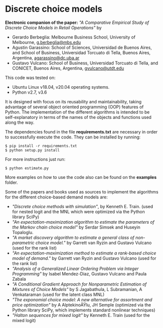 # Discrete choice models

**Electronic companion of the paper:** *"A Comparative Empirical Study of Discrete Choice Models in Retail Operations"* by

- Gerardo Berbeglia: Melbourne Business School, University of Melbourne, g.berbeglia@mbs.edu
- Agusti­n Garassino: School of Sciences, Universidad de Buenos Aires, and School of Business, Universidad Torcuato di Tella, Buenos Aires, Argentina, agarassino@dc.uba.ar
- Gustavo Vulcano: School of Business, Universidad Torcuato di Tella, and CONICET, Buenos Aires, Argentina, gvulcano@utdt.edu

This code was tested on:

- Ubuntu Linux v18.04, v20.04 operating systems.
- Python v2.7, v3.6
   
It is designed with focus on its reusability and maintainability, taking advantage of several object oriented programming (OOP) features of Python. 
The implementation of the different algorithms is intended to be self-explanatory in terms of the names of the objects and functions used along the way.

The dependencies found in the file **requirements.txt** are necessary in order to successfully execute the code. They can be installed by running:

```
$ pip install -r requirements.txt
$ python setup.py install
```

For more instructions just run:

```
$ python estimate.py
```

More examples on how to use the code also can be found on the **examples** folder.

Some of the papers and books used as sources to implement the algorithms for the different choice-based demand models are:

- *"Discrete choice methods with simulation"*, by Kenneth E. Train. (used for nested logit and the MNL which were  optimized via the Python library SciPy)
- *"An expectation-maximization algorithm to estimate the parameters of the Markov chain choice model"* by Serdar Simsek and Huseyin Topaloglu.
- *"A market discovery algorithm to estimate a general class of non-parametric choice model."* by Garrett van Ryzin and Gustavo Vulcano (used for the rank list)
- *"An expectation-maximization method to estimate a rank-based choice model of demand."* by Garrett van Ryzin and Gustavo Vulcano (used for the rank list)
- *"Analysis of a Generalized Linear Ordering Problem via Integer Programming"* by Isabel Mendez-Diaz, Gustavo Vulcano and Paula Zabala
- *"A Conditional Gradient Approach for Nonparametric Estimation of Mixtures of Choice Models"* by S Jagabathula, L Subramanian, A Venkataraman (used for the latent class MNL)
- *"The exponomial choice model: A new alternative for assortment and price optimization"* by A AlptekinoÄŸlu, JH Semple (optimized via the Python library  SciPy, which implements standard nonlinear techniques)
- *"Halton sequences for mixed logit"* by Kenneth E. Train (used for the mixed logit)
